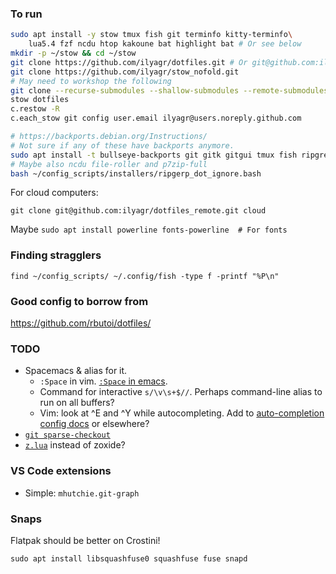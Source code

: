 ### To run

```bash
sudo apt install -y stow tmux fish git terminfo kitty-terminfo\
    lua5.4 fzf ncdu htop kakoune bat highlight bat # Or see below
mkdir -p ~/stow && cd ~/stow
git clone https://github.com/ilyagr/dotfiles.git # Or git@github.com:ilyagr/dotfiles.git
git clone https://github.com/ilyagr/stow_nofold.git
# May need to workshop the following
git clone --recurse-submodules --shallow-submodules --remote-submodules https://github.com/ilyagr/dotfiles_submodules submodules
stow dotfiles
c.restow -R
c.each_stow git config user.email ilyagr@users.noreply.github.com

# https://backports.debian.org/Instructions/
# Not sure if any of these have backports anymore.
sudo apt install -t bullseye-backports git gitk gitgui tmux fish ripgrep stow
# Maybe also ncdu file-roller and p7zip-full
bash ~/config_scripts/installers/ripgerp_dot_ignore.bash
```

For cloud computers:

```
git clone git@github.com:ilyagr/dotfiles_remote.git cloud 
```

Maybe `sudo apt install powerline fonts-powerline  # For fonts`

### Finding stragglers
```
find ~/config_scripts/ ~/.config/fish -type f -printf "%P\n"
```

### Good config to borrow from
https://github.com/rbutoi/dotfiles/

### TODO
- Spacemacs & alias for it.
  - `:Space` in vim. [`:Space` in emacs](https://github.com/syl20bnr/spacemacs#modify-spacemacs-start-directory-variable).
  - Command for interactive `s/\v\s+$//`. Perhaps command-line alias to run on all buffers?
  - Vim: look at ^E and ^Y while autocompleting.
    Add to [auto-completion config docs](https://spacevim.org/layers/autocomplete/) or elsewhere?
- [`git sparse-checkout`](https://git-scm.com/docs/git-sparse-checkout)
- [`z.lua`](https://github.com/skywind3000/z.lua) instead of zoxide?

### VS Code extensions
- Simple: `mhutchie.git-graph`

### Snaps

Flatpak should be better on Crostini!

`sudo apt install libsquashfuse0 squashfuse fuse snapd`

